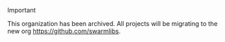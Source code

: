 > [!IMPORTANT]
> This organization has been archived. All projects will be migrating to the new org https://github.com/swarmlibs.
